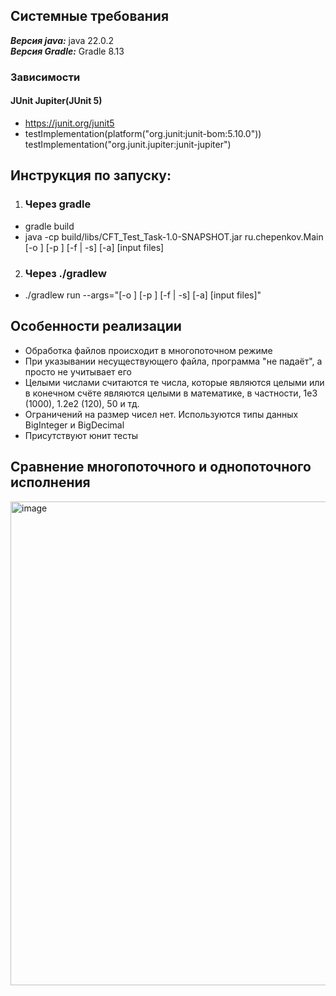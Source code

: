 ## Системные требования ##
***Версия java:***
java 22.0.2\
***Версия Gradle:***
Gradle 8.13
### Зависимости ###
#### JUnit Jupiter(JUnit 5) #### 
  - https://junit.org/junit5
  - testImplementation(platform("org.junit:junit-bom:5.10.0"))\
    testImplementation("org.junit.jupiter:junit-jupiter")

## Инструкция по запуску: ##
1. ### Через gradle ###
  - gradle build
  - java -cp build/libs/CFT_Test_Task-1.0-SNAPSHOT.jar ru.chepenkov.Main [-o <arg>] [-p <arg>] [-f | -s] [-a] [input files]
2. ### Через ./gradlew ###
  - ./gradlew run --args="[-o <arg>] [-p <arg>] [-f | -s] [-a] [input files]"

## Особенности реализации ##
- Обработка файлов происходит в многопоточном режиме
- При указывании несуществующего файла, программа "не падаёт", а просто не учитывает его
- Целыми числами считаются те числа, которые являются целыми или в конечном счёте являются целыми в математике, в частности, 1e3 (1000), 1.2e2 (120), 50 и тд.
- Ограничений на размер чисел нет. Используются типы данных BigInteger и BigDecimal
- Присутствуют юнит тесты

## Сравнение многопоточного и однопоточного исполнения ##
<img width="1490" height="774" alt="image" src="https://github.com/user-attachments/assets/f63b8e1c-fbcd-4b64-a130-b102c89dcfff" />
